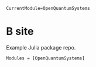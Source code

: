 ```@meta
CurrentModule=OpenQuantumSystems
```

# B site

Example Julia package repo.

```@autodocs
Modules = [OpenQuantumSystems]
```
